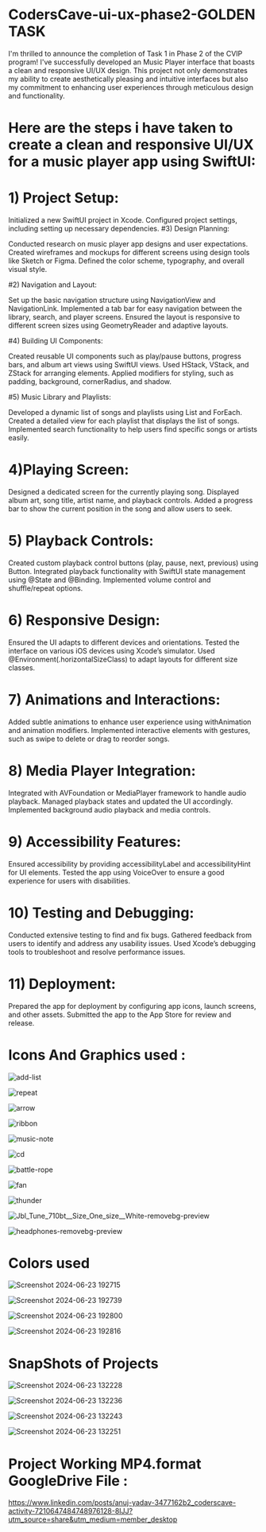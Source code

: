 # CodersCave-ui-ux-phase2-GOLDEN TASK 
I'm thrilled to announce the completion of Task 1 in Phase 2 of the CVIP program! I've successfully developed an Music Player interface that boasts a clean and responsive UI/UX design. This project not only demonstrates my ability to create aesthetically pleasing and intuitive interfaces but also my commitment to enhancing user experiences through meticulous design and functionality.

 # Here are the steps i have taken to create a clean and responsive UI/UX for a music player app using SwiftUI:

# 1) Project Setup:

Initialized a new SwiftUI project in Xcode.
Configured project settings, including setting up necessary dependencies.
#3) Design Planning:

Conducted research on music player app designs and user expectations.
Created wireframes and mockups for different screens using design tools like Sketch or Figma.
Defined the color scheme, typography, and overall visual style.

#2) Navigation and Layout:

Set up the basic navigation structure using NavigationView and NavigationLink.
Implemented a tab bar for easy navigation between the library, search, and player screens.
Ensured the layout is responsive to different screen sizes using GeometryReader and adaptive layouts.

#4) Building UI Components:

Created reusable UI components such as play/pause buttons, progress bars, and album art views using SwiftUI views.
Used HStack, VStack, and ZStack for arranging elements.
Applied modifiers for styling, such as padding, background, cornerRadius, and shadow.

#5) Music Library and Playlists:

Developed a dynamic list of songs and playlists using List and ForEach.
Created a detailed view for each playlist that displays the list of songs.
Implemented search functionality to help users find specific songs or artists easily.

# 4)Playing Screen:

Designed a dedicated screen for the currently playing song.
Displayed album art, song title, artist name, and playback controls.
Added a progress bar to show the current position in the song and allow users to seek.

# 5) Playback Controls:

Created custom playback control buttons (play, pause, next, previous) using Button.
Integrated playback functionality with SwiftUI state management using @State and @Binding.
Implemented volume control and shuffle/repeat options.
# 6) Responsive Design:

Ensured the UI adapts to different devices and orientations.
Tested the interface on various iOS devices using Xcode’s simulator.
Used @Environment(\.horizontalSizeClass) to adapt layouts for different size classes.

# 7) Animations and Interactions:

Added subtle animations to enhance user experience using withAnimation and animation modifiers.
Implemented interactive elements with gestures, such as swipe to delete or drag to reorder songs.

# 8) Media Player Integration:

Integrated with AVFoundation or MediaPlayer framework to handle audio playback.
Managed playback states and updated the UI accordingly.
Implemented background audio playback and media controls.

# 9) Accessibility Features:

Ensured accessibility by providing accessibilityLabel and accessibilityHint for UI elements.
Tested the app using VoiceOver to ensure a good experience for users with disabilities.

# 10) Testing and Debugging:

Conducted extensive testing to find and fix bugs.
Gathered feedback from users to identify and address any usability issues.
Used Xcode’s debugging tools to troubleshoot and resolve performance issues.

# 11) Deployment:

Prepared the app for deployment by configuring app icons, launch screens, and other assets.
Submitted the app to the App Store for review and release.


# Icons And Graphics used :

![add-list](https://github.com/anuj7860/CodersCave-ui-ux-phase2-task2/assets/138881508/6b0573d8-ec47-4df6-ab4f-9344851d1bf1)


![repeat](https://github.com/anuj7860/CodersCave-ui-ux-phase2-task2/assets/138881508/4f5cb430-897c-4f6b-837f-be082f54c3b6)


![arrow](https://github.com/anuj7860/CodersCave-ui-ux-phase2-task2/assets/138881508/752a9cc9-f4f5-4890-931a-a70384b53e47)


![ribbon](https://github.com/anuj7860/CodersCave-ui-ux-phase2-task2/assets/138881508/71fb811d-c90c-4a93-8f8d-9ef65f4aec4e)


 ![music-note](https://github.com/anuj7860/CodersCave-ui-ux-phase2-task2/assets/138881508/b5c4b5c9-f68f-4c34-8757-c2ef356b7e6b)


![cd](https://github.com/anuj7860/CodersCave-ui-ux-phase2-task2/assets/138881508/f13d3bf9-c895-49bb-a8f0-3893d10d61ef)


![battle-rope](https://github.com/anuj7860/CodersCave-ui-ux-phase2-task2/assets/138881508/e178ed47-82ce-49db-8610-f2699c94391c)


![fan](https://github.com/anuj7860/CodersCave-ui-ux-phase2-task2/assets/138881508/eaf59574-0f00-47d0-82fd-3a0e848d644b)


![thunder](https://github.com/anuj7860/CodersCave-ui-ux-phase2-task2/assets/138881508/26cc502f-f1b7-4b0a-b010-a77ba18bd993)


![Jbl_Tune_710bt__Size_One_size__White-removebg-preview](https://github.com/anuj7860/CodersCave-ui-ux-phase2-task2/assets/138881508/1f823dcc-7b86-46ca-a3e4-eb8a1bdcbb1f)


![headphones-removebg-preview](https://github.com/anuj7860/CodersCave-ui-ux-phase2-task2/assets/138881508/91273cd0-f637-492d-ad9f-4c0780bd5c05)


#  Colors used

![Screenshot 2024-06-23 192715](https://github.com/anuj7860/CodersCave-ui-ux-phase2-task2/assets/138881508/131355c7-3095-4424-9a6b-d0b88af1c73b)

![Screenshot 2024-06-23 192739](https://github.com/anuj7860/CodersCave-ui-ux-phase2-task2/assets/138881508/13f6f702-965e-4b93-a906-ec9c1ea9669c)


![Screenshot 2024-06-23 192800](https://github.com/anuj7860/CodersCave-ui-ux-phase2-task2/assets/138881508/9bc3778c-92f9-407d-9ca4-77243a0b0cb4)


![Screenshot 2024-06-23 192816](https://github.com/anuj7860/CodersCave-ui-ux-phase2-task2/assets/138881508/daeb2edb-abc9-4952-97e9-5661ce826d2e)



# SnapShots of Projects

![Screenshot 2024-06-23 132228](https://github.com/anuj7860/CodersCave-ui-ux-phase2-task2/assets/138881508/f1f5cecd-e6a6-42c7-98f7-6e66a23d3c0f)



![Screenshot 2024-06-23 132236](https://github.com/anuj7860/CodersCave-ui-ux-phase2-task2/assets/138881508/605a97bf-18ee-4411-967b-bc5f4d82f5ec)



![Screenshot 2024-06-23 132243](https://github.com/anuj7860/CodersCave-ui-ux-phase2-task2/assets/138881508/ffa37998-7bf8-4f0e-8755-b3d8862e8832)



![Screenshot 2024-06-23 132251](https://github.com/anuj7860/CodersCave-ui-ux-phase2-task2/assets/138881508/29cc6d86-6fbf-4ae4-b065-556d8108b6b2)


# Project Working MP4.format GoogleDrive File :

https://www.linkedin.com/posts/anuj-yadav-3477162b2_coderscave-activity-7210647484748976128-8IJJ?utm_source=share&utm_medium=member_desktop


